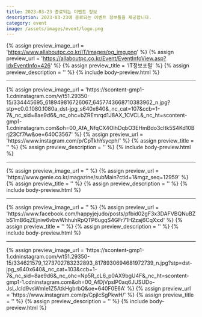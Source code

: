 ```yaml
---
title: 2023-03-23 종료되는 이벤트 정보
description: 2023-03-23에 종료되는 이벤트 정보들을 제공합니다.
category: event
image: /assets/images/event/logo.png
---
```

{% assign preview_image_url = 'https://www.allaboutpc.co.kr/IT/images/og_img.png' %}
{% assign preview_url = 'https://allaboutpc.co.kr/Event/EventInfoView.asp?IdxEventInfo=426' %}
{% assign preview_title = 'IT정보포털' %}
{% assign preview_description = '' %}
{% include body-preview.html %}
<hr>{% assign preview_image_url = 'https://scontent-gmp1-1.cdninstagram.com/v/t51.29350-15/334445695_618949816726067_6457743668710383962_n.jpg?stp=c0.0.1080.1080a_dst-jpg_s640x640&amp;_nc_cat=107&amp;ccb=1-7&amp;_nc_sid=8ae9d6&amp;_nc_ohc=bZREmrqd1J8AX_1CVCL&amp;_nc_ht=scontent-gmp1-1.cdninstagram.com&amp;oh=00_AfA_NfqCX4OIhDqbO3EHmBdo3cItk5S4Kd10Brj23Cf7Aw&amp;oe=640C3567' %}
{% assign preview_url = 'https://www.instagram.com/p/CpTkhYsycph/' %}
{% assign preview_title = '' %}
{% assign preview_description = '' %}
{% include body-preview.html %}
<hr>{% assign preview_image_url = '' %}
{% assign preview_url = 'https://www.genie.co.kr/magazine/subMain?ctid=1&mgz_seq=12959' %}
{% assign preview_title = '' %}
{% assign preview_description = '' %}
{% include body-preview.html %}
<hr>{% assign preview_image_url = '' %}
{% assign preview_url = 'https://www.facebook.com/happyjejudo/posts/pfbid02gF3x3DAFVBQNuBZbS1mB6qZEjniw6vbwWhhuhRpQTP6ugqS4GFr71H2zaj6CqXxxl' %}
{% assign preview_title = '' %}
{% assign preview_description = '' %}
{% include body-preview.html %}
<hr>{% assign preview_image_url = 'https://scontent-gmp1-1.cdninstagram.com/v/t51.29350-15/334621579_1273702783232893_8178930694681972739_n.jpg?stp=dst-jpg_s640x640&amp;_nc_cat=103&amp;ccb=1-7&amp;_nc_sid=8ae9d6&amp;_nc_ohc=Np5R_cL6_p0AX9bgU4F&amp;_nc_ht=scontent-gmp1-1.cdninstagram.com&amp;oh=00_AfDjVpslP0aq6JUSUDo-JsLJcId9vsWmIe1Z5AtkHgbrbQ&amp;oe=640F0E6A' %}
{% assign preview_url = 'https://www.instagram.com/p/CpjlcSgPkwH/' %}
{% assign preview_title = '' %}
{% assign preview_description = '' %}
{% include body-preview.html %}